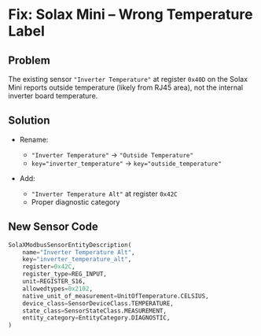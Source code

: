 # Fix: Solax Mini – Wrong Temperature Label

## Problem
The existing sensor `"Inverter Temperature"` at register `0x40D` on the Solax Mini reports outside temperature (likely from RJ45 area), not the internal inverter board temperature.

## Solution

- Rename:
  - `"Inverter Temperature"` → `"Outside Temperature"`
  - `key="inverter_temperature"` → `key="outside_temperature"`

- Add:
  - `"Inverter Temperature Alt"` at register `0x42C`
  - Proper diagnostic category

## New Sensor Code

```python
SolaXModbusSensorEntityDescription(
    name="Inverter Temperature Alt",
    key="inverter_temperature_alt",
    register=0x42C,
    register_type=REG_INPUT,
    unit=REGISTER_S16,
    allowedtypes=0x2102,
    native_unit_of_measurement=UnitOfTemperature.CELSIUS,
    device_class=SensorDeviceClass.TEMPERATURE,
    state_class=SensorStateClass.MEASUREMENT,
    entity_category=EntityCategory.DIAGNOSTIC,
)

